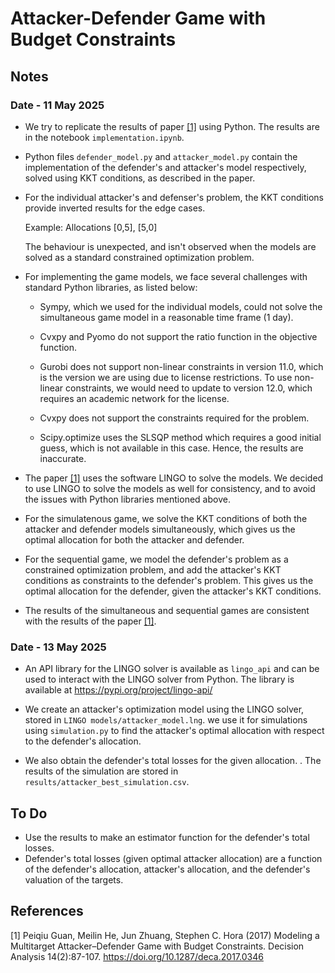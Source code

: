 # Attacker-Defender Game with Budget Constraints

## Notes

### Date - 11 May 2025

- We try to replicate the results of paper [[1]](#1) using Python. The results are in the notebook `implementation.ipynb`.

- Python files `defender_model.py` and `attacker_model.py` contain the implementation of the defender's and attacker's model respectively, solved using KKT conditions, as described in the paper.

- For the individual attacker's and defenser's problem, the KKT conditions provide inverted results for the edge cases.

    Example: Allocations [0,5], [5,0]

    The behaviour is unexpected, and isn't observed when the models are solved as a standard constrained optimization problem.

- For implementing the game models, we face several challenges with standard Python libraries, as listed below:

  - Sympy, which we used for the individual models, could not solve the simultaneous game model in a reasonable time frame (1 day).

  - Cvxpy and Pyomo do not support the ratio function in the objective function.

  - Gurobi does not support non-linear constraints in version 11.0, which is the version we are using due to license restrictions. To use non-linear constraints, we would need to update to version 12.0, which requires an academic network for the license.

  - Cvxpy does not support the constraints required for the problem.

  - Scipy.optimize uses the SLSQP method which requires a good initial guess, which is not available in this case. Hence, the results are inaccurate.

- The paper [[1]](#1) uses the software LINGO to solve the models.
  We decided to use LINGO to solve the models as well for consistency, and to avoid the issues with Python libraries mentioned above.

- For the simulatenous game, we solve the KKT conditions of both the attacker and defender models simultaneously, which gives us the optimal allocation for both the attacker and defender.

- For the sequential game, we model the defender's problem as a constrained optimization problem, and add the attacker's KKT conditions as constraints to the defender's problem. This gives us the optimal allocation for the defender, given the attacker's KKT conditions.

- The results of the simultaneous and sequential games are consistent with the results of the paper [[1]](#1).

### Date - 13 May 2025

- An API library for the LINGO solver is available as `lingo_api` and can be used to interact with the LINGO solver from Python. The library is available at <https://pypi.org/project/lingo-api/>

- We create an attacker's optimization model using the LINGO solver, stored in `LINGO models/attacker_model.lng`. we use it for simulations using `simulation.py` to find the attacker's optimal allocation with respect to the defender's allocation.
- We also obtain the defender's total losses for the given allocation.
. The results of the simulation are stored in `results/attacker_best_simulation.csv`.

## To Do

- Use the results to make an estimator function for the defender's total losses.
- Defender's total losses (given optimal attacker allocation) are a function of the defender's allocation, attacker's allocation, and the defender's valuation of the targets.

## References

<a id="1">[1]</a>
Peiqiu Guan, Meilin He, Jun Zhuang, Stephen C. Hora (2017) Modeling a Multitarget Attacker–Defender Game with Budget Constraints. Decision Analysis 14(2):87-107. <https://doi.org/10.1287/deca.2017.0346>
